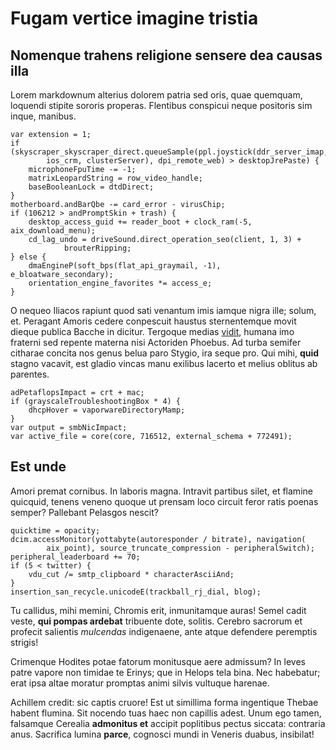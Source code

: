 # Fugam vertice imagine tristia

## Nomenque trahens religione sensere dea causas illa

Lorem markdownum alterius dolorem patria sed oris, quae quemquam, loquendi
stipite sororis properas. Flentibus conspicui neque positoris sim inque,
manibus.

    var extension = 1;
    if (skyscraper_skyscraper_direct.queueSample(ppl.joystick(ddr_server_imap,
            ios_crm, clusterServer), dpi_remote_web) > desktopJrePaste) {
        microphoneFpuTime -= -1;
        matrixLeopardString = row_video_handle;
        baseBooleanLock = dtdDirect;
    }
    motherboard.andBarQbe -= card_error - virusChip;
    if (106212 > andPromptSkin + trash) {
        desktop_access_guid += reader_boot + clock_ram(-5, aix_download_menu);
        cd_lag_undo = driveSound.direct_operation_seo(client, 1, 3) +
                brouterRipping;
    } else {
        dmaEngineP(soft_bps(flat_api_graymail, -1), e_bloatware_secondary);
        orientation_engine_favorites *= access_e;
    }

O nequeo Iliacos rapiunt quod sati venantum imis iamque nigra ille; solum, et.
Peragant Amoris cedere conpescuit haustus sternentemque movit dieque publica
Bacche in dicitur. Tergoque medias [vidit](http://iugum.io/patriam.html), humana
imo fraterni sed repente materna nisi Actoriden Phoebus. Ad turba semifer
citharae concita nos genus belua paro Stygio, ira seque pro. Qui mihi, **quid**
stagno vacavit, est gladio vincas manu exilibus lacerto et melius oblitus ab
parentes.

    adPetaflopsImpact = crt + mac;
    if (grayscaleTroubleshootingBox * 4) {
        dhcpHover = vaporwareDirectoryMamp;
    }
    var output = smbNicImpact;
    var active_file = core(core, 716512, external_schema + 772491);

## Est unde

Amori premat cornibus. In laboris magna. Intravit partibus silet, et flamine
quicquid, tenens veneno quoque ut prensam loco circuit feror ratis poenas
semper? Pallebant Pelasgos nescit?

    quicktime = opacity;
    dcim.accessMonitor(yottabyte(autoresponder / bitrate), navigation(
            aix_point), source_truncate_compression - peripheralSwitch);
    peripheral_leaderboard += 70;
    if (5 < twitter) {
        vdu_cut /= smtp_clipboard * characterAsciiAnd;
    }
    insertion_san_recycle.unicodeE(trackball_rj_dial, blog);

Tu callidus, mihi memini, Chromis erit, inmunitamque auras! Semel cadit veste,
**qui pompas ardebat** tribuente dote, solitis. Cerebro sacrorum et profecit
salientis _mulcendas_ indigenaene, ante atque defendere peremptis strigis!

Crimenque Hodites potae fatorum monitusque aere admissum? In leves patre vapore
non timidae te Erinys; que in Helops tela bina. Nec habebatur; erat ipsa altae
moratur promptas animi silvis vultuque harenae.

Achillem credit: sic captis cruore! Est ut simillima forma ingentique Thebae
habent flumina. Sit nocendo tuas haec non capillis adest. Unum ego tamen,
falsamque Cerealia **admonitus et** accipit poplitibus pectus siccata: contraria
anus. Sacrifica lumina **parce**, cognosci mundi in Veneris duabus, insibilat!
